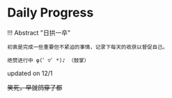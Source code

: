 # Daily Progress

!!! Abstract "日拱一卒" 
    
    
    初衷是完成一些重要但不紧迫的事情，记录下每天的收获以督促自己。
    
    绝赞进行中 φ(゜▽゜*)♪ （鼓掌）


updated on 12/1

~~笑死，早就鸽穿了都~~